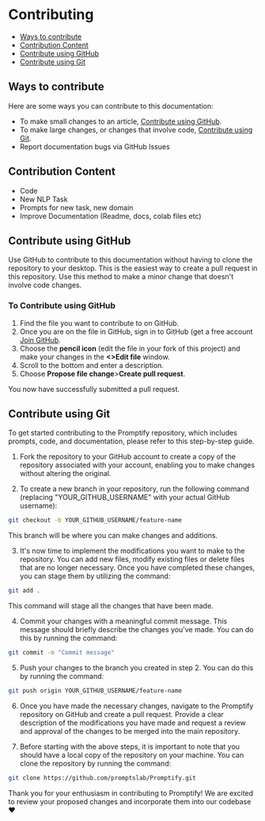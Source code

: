 # Contributing

-   [Ways to contribute](#ways-to-contribute)
-   [Contribution Content](#contribution-content)
-   [Contribute using GitHub](#contribute-using-github)
-   [Contribute using Git](#contribute-using-git)

## Ways to contribute

Here are some ways you can contribute to this documentation:

-   To make small changes to an article, [Contribute using GitHub](#contribute-using-github).
-   To make large changes, or changes that involve code, [Contribute using Git](#contribute-using-git).
-   Report documentation bugs via GitHub Issues


## Contribution Content

- Code
- New NLP Task
- Prompts for new task, new domain
- Improve Documentation (Readme, docs, colab files etc)

## Contribute using GitHub

Use GitHub to contribute to this documentation without having to clone the repository to your desktop. This is the easiest way to create a pull request in this repository. Use this method to make a minor change that doesn't involve code changes.

### To Contribute using GitHub

1. Find the file you want to contribute to on GitHub.
2. Once you are on the file in GitHub, sign in to GitHub (get a free account [Join GitHub](https://github.com/join).
3. Choose the **pencil icon** (edit the file in your fork of this project) and make your changes in the **<>Edit file** window.
4. Scroll to the bottom and enter a description.
5. Choose **Propose file change**>**Create pull request**.

You now have successfully submitted a pull request.


## Contribute using Git

To get started contributing to the Promptify repository, which includes prompts, code, and documentation, please refer to this step-by-step guide.

1. Fork the repository to your GitHub account to create a copy of the repository associated with your account, enabling you to make changes without altering the original.

2. To create a new branch in your repository, run the following command (replacing "YOUR_GITHUB_USERNAME" with your actual GitHub username):
```bash
git checkout -b YOUR_GITHUB_USERNAME/feature-name
```
This branch will be where you can make changes and additions.

3. It's now time to implement the modifications you want to make to the repository. You can add new files, modify existing files or delete files that are no longer necessary. Once you have completed these changes, you can stage them by utilizing the command:
```bash
git add .
``` 
This command will stage all the changes that have been made.

4. Commit your changes with a meaningful commit message. This message should briefly describe the changes you've made. You can do this by running the command:
```bash
git commit -m "Commit message"
```

5. Push your changes to the branch you created in step 2. You can do this by running the command:
```bash
git push origin YOUR_GITHUB_USERNAME/feature-name
```

6. Once you have made the necessary changes, navigate to the Promptify repository on GitHub and create a pull request. Provide a clear description of the modifications you have made and request a review and approval of the changes to be merged into the main repository.

7. Before starting with the above steps, it is important to note that you should have a local copy of the repository on your machine. You can clone the repository by running the command:
```bash
git clone https://github.com/promptslab/Promptify.git
```

Thank you for your enthusiasm in contributing to Promptify! We are excited to review your proposed changes and incorporate them into our codebase :heart:
